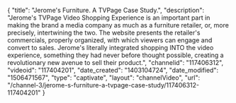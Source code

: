 {
    "title": "Jerome's Furniture. A TVPage Case Study.",
    "description": "Jerome's TVPage Video Shopping Experience is an important part in making the brand a media company as much as a furniture retailer, or, more precisely, intertwining the two. The website presents the retailer's commercials, properly organized, with which viewers can engage and convert to sales. Jerome's literally integrated shopping INTO the video experience, something they had never before thought possible, creating a revolutionary new avenue to sell their product.",
    "channelid": "117406312",
    "videoid": "117404201",
    "date_created": "1403104724",
    "date_modified": "1506471567",
    "type": "captivate",
    "layout": "channelVideo",
    "url": "\/channel-3\/jerome-s-furniture-a-tvpage-case-study\/117406312-117404201"
}